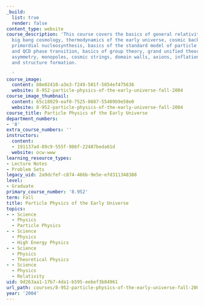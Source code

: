 ```yaml
---
_build:
  list: true
  render: false
content_type: website
course_description: 'This course covers the basics of general relativity, standard
  big bang cosmology, thermodynamics of the early universe, cosmic background radiation,
  primordial nucleosynthesis, basics of the standard model of particle physics, electroweak
  and QCD phase transition, basics of group theory, grand unified theories, baryon
  asymmetry, monopoles, cosmic strings, domain walls, axions, inflationary universe,
  and structure formation.

  '
course_image:
  content: 88e02410-a3e3-f249-501f-5054ef475636
  website: 8-952-particle-physics-of-the-early-universe-fall-2004
course_image_thumbnail:
  content: 65c18029-eaf0-7525-8687-55409b9e58e0
  website: 8-952-particle-physics-of-the-early-universe-fall-2004
course_title: Particle Physics of the Early Universe
department_numbers:
- '8'
extra_course_numbers: ''
instructors:
  content:
  - 191137ad-89c9-555f-986f-22487beda61d
  website: ocw-www
learning_resource_types:
- Lecture Notes
- Problem Sets
legacy_uid: 2a9dcfef-c874-466b-9e5e-efd311348388
level:
- Graduate
primary_course_number: '8.952'
term: Fall
title: Particle Physics of the Early Universe
topics:
- - Science
  - Physics
  - Particle Physics
- - Science
  - Physics
  - High Energy Physics
- - Science
  - Physics
  - Theoretical Physics
- - Science
  - Physics
  - Relativity
uid: 9d263aa1-17b7-4da1-b595-eebef3b84961
url_path: courses/8-952-particle-physics-of-the-early-universe-fall-2004
year: '2004'
---
```

